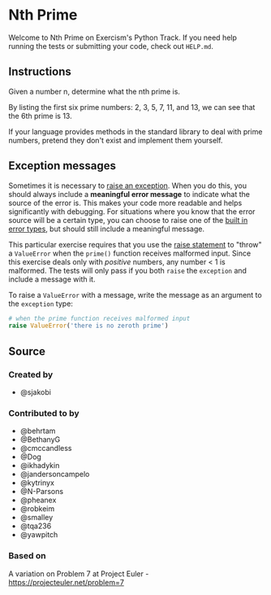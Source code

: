# Nth Prime

Welcome to Nth Prime on Exercism's Python Track.
If you need help running the tests or submitting your code, check out `HELP.md`.

## Instructions

Given a number n, determine what the nth prime is.

By listing the first six prime numbers: 2, 3, 5, 7, 11, and 13, we can see that the 6th prime is 13.

If your language provides methods in the standard library to deal with prime numbers, pretend they don't exist and implement them yourself.

## Exception messages

Sometimes it is necessary to [raise an exception](https://docs.python.org/3/tutorial/errors.html#raising-exceptions). When you do this, you should always include a **meaningful error message** to indicate what the source of the error is. This makes your code more readable and helps significantly with debugging. For situations where you know that the error source will be a certain type, you can choose to raise one of the [built in error types](https://docs.python.org/3/library/exceptions.html#base-classes), but should still include a meaningful message.

This particular exercise requires that you use the [raise statement](https://docs.python.org/3/reference/simple_stmts.html#the-raise-statement) to "throw" a `ValueError` when the `prime()` function receives malformed input. Since this exercise deals only with _positive_ numbers, any number < 1 is malformed. The tests will only pass if you both `raise` the `exception` and include a message with it.

To raise a `ValueError` with a message, write the message as an argument to the `exception` type:

```python
# when the prime function receives malformed input
raise ValueError('there is no zeroth prime')
```

## Source

### Created by

- @sjakobi

### Contributed to by

- @behrtam
- @BethanyG
- @cmccandless
- @Dog
- @ikhadykin
- @jandersoncampelo
- @kytrinyx
- @N-Parsons
- @pheanex
- @robkeim
- @smalley
- @tqa236
- @yawpitch

### Based on

A variation on Problem 7 at Project Euler - https://projecteuler.net/problem=7
